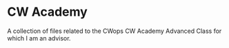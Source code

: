 # CW Academy

A collection of files related to the CWops CW Academy Advanced Class for which I am an advisor.


